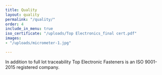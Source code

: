 ```yaml
---
title: Quality
layout: quality
permalink: "/quality/"
order: 4
include_in_menu: true
iso_certificate: "/uploads/Top Electronics_final cert.pdf"
images:
- "/uploads/micrometer-1.jpg"

---
```

In addition to full lot traceability Top Electronic Fasteners is an ISO 9001-2015 registered company.